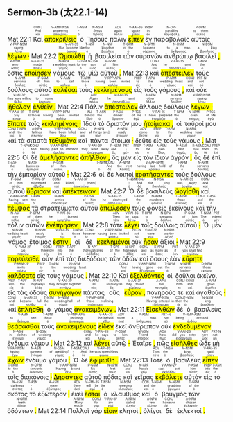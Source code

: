 ## Sermon-3b (太22.1-14)


Mat 22:1 <RUBY><ruby><ruby>Καὶ<rt>καί</rt></ruby><rt>And</rt></ruby><rt>CONJ</rt></RUBY> <RUBY><ruby><ruby><mark class='ptc'>ἀποκριθεὶς</mark><rt>ἀποκρίνω</rt></ruby><rt>answering</rt></ruby><rt>V-AMP-NSM</rt></RUBY> <RUBY><ruby><ruby>ὁ<rt>ὁ</rt></ruby><rt>-</rt></ruby><rt>T-NSM</rt></RUBY> <RUBY><ruby><ruby>Ἰησοῦς<rt>Ἰησοῦς</rt></ruby><rt>Jesus</rt></ruby><rt>N-NSM</rt></RUBY> <RUBY><ruby><ruby>πάλιν<rt>πάλιν</rt></ruby><rt>again</rt></ruby><rt>ADV</rt></RUBY> <RUBY><ruby><ruby><mark class='verb'>εἶπεν</mark><rt>εἶπον</rt></ruby><rt>spoke</rt></ruby><rt>V-AAI-3S</rt></RUBY> <RUBY><ruby><ruby>ἐν<rt>ἐν</rt></ruby><rt>in</rt></ruby><rt>PREP</rt></RUBY> <RUBY><ruby><ruby>παραβολαῖς<rt>παραβολή</rt></ruby><rt>parables</rt></ruby><rt>N-DPF</rt></RUBY> <RUBY><ruby><ruby>αὐτοῖς<rt>αὐτός</rt></ruby><rt>to them</rt></ruby><rt>P-DPM</rt></RUBY> <RUBY><ruby><ruby><mark class='ptc'>λέγων <mark class='punctuation'>·</mark></mark><rt>λέγω</rt></ruby><rt>saying</rt></ruby><rt>V-PAP-NSM</rt></RUBY> Mat 22:2 <RUBY><ruby><ruby><mark class='verb'>Ὡμοιώθη</mark><rt>ὁμοιόω</rt></ruby><rt>Has become like</rt></ruby><rt>V-API-3S</rt></RUBY> <RUBY><ruby><ruby>ἡ<rt>ὁ</rt></ruby><rt>the</rt></ruby><rt>T-NSF</rt></RUBY> <RUBY><ruby><ruby>βασιλεία<rt>βασιλεία</rt></ruby><rt>kingdom</rt></ruby><rt>N-NSF</rt></RUBY> <RUBY><ruby><ruby>τῶν<rt>ὁ</rt></ruby><rt>of the</rt></ruby><rt>T-GPM</rt></RUBY> <RUBY><ruby><ruby>οὐρανῶν<rt>οὐρανός</rt></ruby><rt>heavens</rt></ruby><rt>N-GPM</rt></RUBY> <RUBY><ruby><ruby>ἀνθρώπῳ<rt>ἄνθρωπος</rt></ruby><rt>to a man</rt></ruby><rt>N-DSM</rt></RUBY> <RUBY><ruby><ruby>βασιλεῖ <mark class='punctuation'>,</mark><rt>βασιλεύς</rt></ruby><rt>a king</rt></ruby><rt>N-DSM</rt></RUBY> <RUBY><ruby><ruby>ὅστις<rt>ὅστις</rt></ruby><rt>who</rt></ruby><rt>R-NSM</rt></RUBY> <RUBY><ruby><ruby><mark class='verb'>ἐποίησεν</mark><rt>ποιέω</rt></ruby><rt>made</rt></ruby><rt>V-AAI-3S</rt></RUBY> <RUBY><ruby><ruby>γάμους<rt>γάμος</rt></ruby><rt>a wedding feast</rt></ruby><rt>N-APM</rt></RUBY> <RUBY><ruby><ruby>τῷ<rt>ὁ</rt></ruby><rt>for the</rt></ruby><rt>T-DSM</rt></RUBY> <RUBY><ruby><ruby>υἱῷ<rt>υἱός</rt></ruby><rt>son</rt></ruby><rt>N-DSM</rt></RUBY> <RUBY><ruby><ruby>αὐτοῦ <mark class='punctuation'>.</mark><rt>αὐτός</rt></ruby><rt>of him</rt></ruby><rt>P-GSM</rt></RUBY> Mat 22:3 <RUBY><ruby><ruby>καὶ<rt>καί</rt></ruby><rt>And</rt></ruby><rt>CONJ</rt></RUBY> <RUBY><ruby><ruby><mark class='verb'>ἀπέστειλεν</mark><rt>ἀποστέλλω</rt></ruby><rt>he sent</rt></ruby><rt>V-AAI-3S</rt></RUBY> <RUBY><ruby><ruby>τοὺς<rt>ὁ</rt></ruby><rt>the</rt></ruby><rt>T-APM</rt></RUBY> <RUBY><ruby><ruby>δούλους<rt>δοῦλος</rt></ruby><rt>servants</rt></ruby><rt>N-APM</rt></RUBY> <RUBY><ruby><ruby>αὐτοῦ<rt>αὐτός</rt></ruby><rt>of him</rt></ruby><rt>P-GSM</rt></RUBY> <RUBY><ruby><ruby><mark class='ptc'>καλέσαι</mark><rt>καλέω</rt></ruby><rt>to call</rt></ruby><rt>V-AAN</rt></RUBY> <RUBY><ruby><ruby>τοὺς<rt>ὁ</rt></ruby><rt>those</rt></ruby><rt>T-APM</rt></RUBY> <RUBY><ruby><ruby><mark class='inf'>κεκλημένους</mark><rt>καλέω</rt></ruby><rt>having been invited</rt></ruby><rt>V-RPP-APM</rt></RUBY> <RUBY><ruby><ruby>εἰς<rt>εἰς</rt></ruby><rt>to</rt></ruby><rt>PREP</rt></RUBY> <RUBY><ruby><ruby>τοὺς<rt>ὁ</rt></ruby><rt>the</rt></ruby><rt>T-APM</rt></RUBY> <RUBY><ruby><ruby>γάμους <mark class='punctuation'>,</mark><rt>γάμος</rt></ruby><rt>wedding feast</rt></ruby><rt>P-APM</rt></RUBY> <RUBY><ruby><ruby>καὶ<rt>καί</rt></ruby><rt>and</rt></ruby><rt>CONJ</rt></RUBY> <RUBY><ruby><ruby>οὐκ<rt>οὐ</rt></ruby><rt>not</rt></ruby><rt>PRT-N</rt></RUBY> <RUBY><ruby><ruby><mark class='verb'>ἤθελον</mark><rt>θέλω</rt></ruby><rt>they were willing</rt></ruby><rt>V-IAI-3P</rt></RUBY> <RUBY><ruby><ruby><mark class='ptc'>ἐλθεῖν <mark class='punctuation'>.</mark></mark><rt>ἔρχομαι</rt></ruby><rt>to come</rt></ruby><rt>V-AAN</rt></RUBY> Mat 22:4 <RUBY><ruby><ruby>Πάλιν<rt>πάλιν</rt></ruby><rt>Again</rt></ruby><rt>ADV</rt></RUBY> <RUBY><ruby><ruby><mark class='verb'>ἀπέστειλεν</mark><rt>ἀποστέλλω</rt></ruby><rt>he sent</rt></ruby><rt>V-AAI-3S</rt></RUBY> <RUBY><ruby><ruby>ἄλλους<rt>ἄλλος</rt></ruby><rt>other</rt></ruby><rt>A-APM</rt></RUBY> <RUBY><ruby><ruby>δούλους<rt>δοῦλος</rt></ruby><rt>servants</rt></ruby><rt>N-APM</rt></RUBY> <RUBY><ruby><ruby><mark class='inf'>λέγων <mark class='punctuation'>·</mark></mark><rt>λέγω</rt></ruby><rt>saying</rt></ruby><rt>V-PAP-NSM</rt></RUBY> <RUBY><ruby><ruby><mark class='verb'>Εἴπατε</mark><rt>εἶπον</rt></ruby><rt>Say</rt></ruby><rt>V-AAM-2P</rt></RUBY> <RUBY><ruby><ruby>τοῖς<rt>ὁ</rt></ruby><rt>to those</rt></ruby><rt>T-DPM</rt></RUBY> <RUBY><ruby><ruby><mark class='ptc'>κεκλημένοις <mark class='punctuation'>·</mark></mark><rt>καλέω</rt></ruby><rt>having been invited</rt></ruby><rt>V-RPP-DPM</rt></RUBY> <RUBY><ruby><ruby>Ἰδοὺ<rt>ἰδού</rt></ruby><rt>Behold</rt></ruby><rt>INJ</rt></RUBY> <RUBY><ruby><ruby>τὸ<rt>ὁ</rt></ruby><rt>the</rt></ruby><rt>T-ASN</rt></RUBY> <RUBY><ruby><ruby>ἄριστόν<rt>ἄριστον</rt></ruby><rt>dinner</rt></ruby><rt>P-ASN</rt></RUBY> <RUBY><ruby><ruby>μου<rt>ἐγώ</rt></ruby><rt>of me</rt></ruby><rt>P-1GS</rt></RUBY> <RUBY><ruby><ruby><mark class='verb'>ἡτοίμακα <mark class='punctuation'>,</mark></mark><rt>ἑτοιμάζω</rt></ruby><rt>I have prepared</rt></ruby><rt>V-RAI-1S</rt></RUBY> <RUBY><ruby><ruby>οἱ<rt>ὁ</rt></ruby><rt>the</rt></ruby><rt>T-NPM</rt></RUBY> <RUBY><ruby><ruby>ταῦροί<rt>ταῦρος</rt></ruby><rt>oxen</rt></ruby><rt>N-NPM</rt></RUBY> <RUBY><ruby><ruby>μου<rt>ἐγώ</rt></ruby><rt>of Me</rt></ruby><rt>P-1GS</rt></RUBY> <RUBY><ruby><ruby>καὶ<rt>καί</rt></ruby><rt>and</rt></ruby><rt>CONJ</rt></RUBY> <RUBY><ruby><ruby>τὰ<rt>ὁ</rt></ruby><rt>the</rt></ruby><rt>T-NPN</rt></RUBY> <RUBY><ruby><ruby>σιτιστὰ<rt>σιτιστός</rt></ruby><rt>fatlings</rt></ruby><rt>A-NPN</rt></RUBY> <RUBY><ruby><ruby><mark class='ptc'>τεθυμένα</mark><rt>θύω</rt></ruby><rt>have been killed</rt></ruby><rt>V-RPP-NPN</rt></RUBY> <RUBY><ruby><ruby>καὶ<rt>καί</rt></ruby><rt>and</rt></ruby><rt>CONJ</rt></RUBY> <RUBY><ruby><ruby>πάντα<rt>πᾶς</rt></ruby><rt>all things [are]</rt></ruby><rt>A-NPN</rt></RUBY> <RUBY><ruby><ruby>ἕτοιμα <mark class='punctuation'>·</mark><rt>ἕτοιμος</rt></ruby><rt>ready</rt></ruby><rt>A-NPN</rt></RUBY> <RUBY><ruby><ruby>δεῦτε<rt>δεῦτε</rt></ruby><rt>come</rt></ruby><rt>ADV</rt></RUBY> <RUBY><ruby><ruby>εἰς<rt>εἰς</rt></ruby><rt>to</rt></ruby><rt>PREP</rt></RUBY> <RUBY><ruby><ruby>τοὺς<rt>ὁ</rt></ruby><rt>the</rt></ruby><rt>T-APM</rt></RUBY> <RUBY><ruby><ruby>γάμους <mark class='punctuation'>.</mark><rt>γάμος</rt></ruby><rt>wedding feast</rt></ruby><rt>N-APM</rt></RUBY> Mat 22:5 <RUBY><ruby><ruby>Οἱ<rt>ὁ</rt></ruby><rt>-</rt></ruby><rt>T-NPM</rt></RUBY> <RUBY><ruby><ruby>δὲ<rt>δέ</rt></ruby><rt>And</rt></ruby><rt>CONJ</rt></RUBY> <RUBY><ruby><ruby><mark class='ptc'>ἀμελήσαντες</mark><rt>ἀμελέω</rt></ruby><rt>having paid no attention</rt></ruby><rt>V-AAP-NPM</rt></RUBY> <RUBY><ruby><ruby><mark class='verb'>ἀπῆλθον <mark class='punctuation'>,</mark></mark><rt>ἀπέρχομαι</rt></ruby><rt>they went away</rt></ruby><rt>V-AAI-3P</rt></RUBY> <RUBY><ruby><ruby>ὃς<rt>ὅς</rt></ruby><rt>one</rt></ruby><rt>R-NSM</rt></RUBY> <RUBY><ruby><ruby>μὲν<rt>μέν</rt></ruby><rt>-</rt></ruby><rt>PRT</rt></RUBY> <RUBY><ruby><ruby>εἰς<rt>εἰς</rt></ruby><rt>to</rt></ruby><rt>PREP</rt></RUBY> <RUBY><ruby><ruby>τὸν<rt>ὁ</rt></ruby><rt>the</rt></ruby><rt>T-ASM</rt></RUBY> <RUBY><ruby><ruby>ἴδιον<rt>ἴδιος</rt></ruby><rt>own</rt></ruby><rt>A-ASM</rt></RUBY> <RUBY><ruby><ruby>ἀγρόν <mark class='punctuation'>,</mark><rt>ἀγρός</rt></ruby><rt>field</rt></ruby><rt>N-ASM</rt></RUBY> <RUBY><ruby><ruby>ὃς<rt>ὅς</rt></ruby><rt>one</rt></ruby><rt>R-NSM</rt></RUBY> <RUBY><ruby><ruby>δὲ<rt>δέ</rt></ruby><rt>then</rt></ruby><rt>CONJ</rt></RUBY> <RUBY><ruby><ruby>ἐπὶ<rt>ἐπί</rt></ruby><rt>to</rt></ruby><rt>PREP</rt></RUBY> <RUBY><ruby><ruby>τὴν<rt>ὁ</rt></ruby><rt>the</rt></ruby><rt>T-ASF</rt></RUBY> <RUBY><ruby><ruby>ἐμπορίαν<rt>ἐμπορία</rt></ruby><rt>business</rt></ruby><rt>N-ASF</rt></RUBY> <RUBY><ruby><ruby>αὐτοῦ <mark class='punctuation'>·</mark><rt>αὐτός</rt></ruby><rt>of him</rt></ruby><rt>P-GSM</rt></RUBY> Mat 22:6 <RUBY><ruby><ruby>οἱ<rt>ὁ</rt></ruby><rt>-</rt></ruby><rt>T-NPM</rt></RUBY> <RUBY><ruby><ruby>δὲ<rt>δέ</rt></ruby><rt>And</rt></ruby><rt>CONJ</rt></RUBY> <RUBY><ruby><ruby>λοιποὶ<rt>λοιπός</rt></ruby><rt>the rest</rt></ruby><rt>A-NPM</rt></RUBY> <RUBY><ruby><ruby><mark class='ptc'>κρατήσαντες</mark><rt>κρατέω</rt></ruby><rt>having laid hold of</rt></ruby><rt>V-AAP-NPM</rt></RUBY> <RUBY><ruby><ruby>τοὺς<rt>ὁ</rt></ruby><rt>the</rt></ruby><rt>T-APM</rt></RUBY> <RUBY><ruby><ruby>δούλους<rt>δοῦλος</rt></ruby><rt>servants</rt></ruby><rt>N-APM</rt></RUBY> <RUBY><ruby><ruby>αὐτοῦ<rt>αὐτός</rt></ruby><rt>of him</rt></ruby><rt>P-GSM</rt></RUBY> <RUBY><ruby><ruby><mark class='verb'>ὕβρισαν</mark><rt>ὑβρίζω</rt></ruby><rt>mistreated</rt></ruby><rt>V-AAI-3P</rt></RUBY> <RUBY><ruby><ruby>καὶ<rt>καί</rt></ruby><rt>and</rt></ruby><rt>CONJ</rt></RUBY> <RUBY><ruby><ruby><mark class='verb'>ἀπέκτειναν <mark class='punctuation'>.</mark></mark><rt>ἀποκτείνω</rt></ruby><rt>killed [them]</rt></ruby><rt>V-AAI-3P</rt></RUBY> Mat 22:7 <RUBY><ruby><ruby>Ὁ<rt>ὁ</rt></ruby><rt>-</rt></ruby><rt>T-NSM</rt></RUBY> <RUBY><ruby><ruby>δὲ<rt>δέ</rt></ruby><rt>And</rt></ruby><rt>CONJ</rt></RUBY> <RUBY><ruby><ruby>βασιλεὺς<rt>βασιλεύς</rt></ruby><rt>the king</rt></ruby><rt>N-NSM</rt></RUBY> <RUBY><ruby><ruby><mark class='verb'>ὠργίσθη</mark><rt>ὀργίζω</rt></ruby><rt>was angry</rt></ruby><rt>V-API-3S</rt></RUBY> <RUBY><ruby><ruby>καὶ<rt>καί</rt></ruby><rt>and</rt></ruby><rt>CONJ</rt></RUBY> <RUBY><ruby><ruby><mark class='ptc'>πέμψας</mark><rt>πέμπω</rt></ruby><rt>having sent</rt></ruby><rt>V-AAP-NSM</rt></RUBY> <RUBY><ruby><ruby>τὰ<rt>ὁ</rt></ruby><rt>the</rt></ruby><rt>T-APN</rt></RUBY> <RUBY><ruby><ruby>στρατεύματα<rt>στράτευμα</rt></ruby><rt>armies</rt></ruby><rt>N-APN</rt></RUBY> <RUBY><ruby><ruby>αὐτοῦ<rt>αὐτός</rt></ruby><rt>of him</rt></ruby><rt>P-GSM</rt></RUBY> <RUBY><ruby><ruby><mark class='verb'>ἀπώλεσεν</mark><rt>ἀπολλύω</rt></ruby><rt>he destroyed</rt></ruby><rt>V-AAI-3S</rt></RUBY> <RUBY><ruby><ruby>τοὺς<rt>ὁ</rt></ruby><rt>the</rt></ruby><rt>T-APM</rt></RUBY> <RUBY><ruby><ruby>φονεῖς<rt>φονεύς</rt></ruby><rt>murderers</rt></ruby><rt>N-APM</rt></RUBY> <RUBY><ruby><ruby>ἐκείνους<rt>ἐκεῖνος</rt></ruby><rt>those</rt></ruby><rt>D-APM</rt></RUBY> <RUBY><ruby><ruby>καὶ<rt>καί</rt></ruby><rt>and</rt></ruby><rt>CONJ</rt></RUBY> <RUBY><ruby><ruby>τὴν<rt>ὁ</rt></ruby><rt>the</rt></ruby><rt>T-ASF</rt></RUBY> <RUBY><ruby><ruby>πόλιν<rt>πόλις</rt></ruby><rt>city</rt></ruby><rt>N-ASF</rt></RUBY> <RUBY><ruby><ruby>αὐτῶν<rt>αὐτός</rt></ruby><rt>of them</rt></ruby><rt>P-GPM</rt></RUBY> <RUBY><ruby><ruby><mark class='verb'>ἐνέπρησεν <mark class='punctuation'>.</mark></mark><rt>ἐμπρήθω</rt></ruby><rt>he burned</rt></ruby><rt>V-AAI-3S</rt></RUBY> Mat 22:8 <RUBY><ruby><ruby>τότε<rt>τότε</rt></ruby><rt>Then</rt></ruby><rt>ADV</rt></RUBY> <RUBY><ruby><ruby><mark class='verb'>λέγει</mark><rt>λέγω</rt></ruby><rt>he says</rt></ruby><rt>V-PAI-3S</rt></RUBY> <RUBY><ruby><ruby>τοῖς<rt>ὁ</rt></ruby><rt>to</rt></ruby><rt>T-DPM</rt></RUBY> <RUBY><ruby><ruby>δούλοις<rt>δοῦλος</rt></ruby><rt>servants</rt></ruby><rt>N-DPM</rt></RUBY> <RUBY><ruby><ruby>αὐτοῦ <mark class='punctuation'>·</mark><rt>αὐτός</rt></ruby><rt>of him</rt></ruby><rt>P-GSM</rt></RUBY> <RUBY><ruby><ruby>Ὁ<rt>ὁ</rt></ruby><rt>The</rt></ruby><rt>T-NSM</rt></RUBY> <RUBY><ruby><ruby>μὲν<rt>μέν</rt></ruby><rt>indeed</rt></ruby><rt>PRT</rt></RUBY> <RUBY><ruby><ruby>γάμος<rt>γάμος</rt></ruby><rt>wedding feast</rt></ruby><rt>N-NSM</rt></RUBY> <RUBY><ruby><ruby>ἕτοιμός<rt>ἕτοιμος</rt></ruby><rt>ready</rt></ruby><rt>A-NSM</rt></RUBY> <RUBY><ruby><ruby><mark class='verb'>ἐστιν <mark class='punctuation'>,</mark></mark><rt>εἰμί</rt></ruby><rt>is</rt></ruby><rt>V-PAI-3S</rt></RUBY> <RUBY><ruby><ruby>οἱ<rt>ὁ</rt></ruby><rt>those</rt></ruby><rt>T-NPM</rt></RUBY> <RUBY><ruby><ruby>δὲ<rt>δέ</rt></ruby><rt>however</rt></ruby><rt>CONJ</rt></RUBY> <RUBY><ruby><ruby><mark class='ptc'>κεκλημένοι</mark><rt>καλέω</rt></ruby><rt>having been invited</rt></ruby><rt>V-RPP-NPM</rt></RUBY> <RUBY><ruby><ruby>οὐκ<rt>οὐ</rt></ruby><rt>not</rt></ruby><rt>PRT-N</rt></RUBY> <RUBY><ruby><ruby><mark class='verb'>ἦσαν</mark><rt>εἰμί</rt></ruby><rt>were</rt></ruby><rt>V-IAI-3P</rt></RUBY> <RUBY><ruby><ruby>ἄξιοι <mark class='punctuation'>·</mark><rt>ἄξιος</rt></ruby><rt>worthy</rt></ruby><rt>A-NPM</rt></RUBY> Mat 22:9 <RUBY><ruby><ruby><mark class='verb'>πορεύεσθε</mark><rt>πορεύω</rt></ruby><rt>Go</rt></ruby><rt>V-PMM-2P</rt></RUBY> <RUBY><ruby><ruby>οὖν<rt>οὖν</rt></ruby><rt>therefore</rt></ruby><rt>CONJ</rt></RUBY> <RUBY><ruby><ruby>ἐπὶ<rt>ἐπί</rt></ruby><rt>into</rt></ruby><rt>PREP</rt></RUBY> <RUBY><ruby><ruby>τὰς<rt>ὁ</rt></ruby><rt>the</rt></ruby><rt>T-APF</rt></RUBY> <RUBY><ruby><ruby>διεξόδους<rt>διέξοδος</rt></ruby><rt>thoroughfares</rt></ruby><rt>N-APF</rt></RUBY> <RUBY><ruby><ruby>τῶν<rt>ὁ</rt></ruby><rt>of the</rt></ruby><rt>T-GPF</rt></RUBY> <RUBY><ruby><ruby>ὁδῶν<rt>ὁδός</rt></ruby><rt>highways</rt></ruby><rt>N-GPF</rt></RUBY> <RUBY><ruby><ruby>καὶ<rt>καί</rt></ruby><rt>and</rt></ruby><rt>CONJ</rt></RUBY> <RUBY><ruby><ruby>ὅσους<rt>ὅσος</rt></ruby><rt>as many as</rt></ruby><rt>K-APM</rt></RUBY> <RUBY><ruby><ruby>ἐὰν<rt>ἐάν</rt></ruby><rt>if</rt></ruby><rt>PRT</rt></RUBY> <RUBY><ruby><ruby><mark class='verb'>εὕρητε</mark><rt>εὑρίσκω</rt></ruby><rt>you shall find</rt></ruby><rt>V-AAS-2P</rt></RUBY> <RUBY><ruby><ruby><mark class='verb'>καλέσατε</mark><rt>καλέω</rt></ruby><rt>invite</rt></ruby><rt>V-AAM-2P</rt></RUBY> <RUBY><ruby><ruby>εἰς<rt>εἰς</rt></ruby><rt>to</rt></ruby><rt>PREP</rt></RUBY> <RUBY><ruby><ruby>τοὺς<rt>ὁ</rt></ruby><rt>the</rt></ruby><rt>T-APM</rt></RUBY> <RUBY><ruby><ruby>γάμους <mark class='punctuation'>.</mark><rt>γάμος</rt></ruby><rt>wedding feast</rt></ruby><rt>N-APM</rt></RUBY> Mat 22:10 <RUBY><ruby><ruby>Καὶ<rt>καί</rt></ruby><rt>And</rt></ruby><rt>CONJ</rt></RUBY> <RUBY><ruby><ruby><mark class='ptc'>ἐξελθόντες</mark><rt>ἐξέρχομαι</rt></ruby><rt>having gone out</rt></ruby><rt>V-AAP-NPM</rt></RUBY> <RUBY><ruby><ruby>οἱ<rt>ὁ</rt></ruby><rt>the</rt></ruby><rt>T-NPM</rt></RUBY> <RUBY><ruby><ruby>δοῦλοι<rt>δοῦλος</rt></ruby><rt>servants</rt></ruby><rt>N-NPM</rt></RUBY> <RUBY><ruby><ruby>ἐκεῖνοι<rt>ἐκεῖνος</rt></ruby><rt>those</rt></ruby><rt>D-NPM</rt></RUBY> <RUBY><ruby><ruby>εἰς<rt>εἰς</rt></ruby><rt>into</rt></ruby><rt>PREP</rt></RUBY> <RUBY><ruby><ruby>τὰς<rt>ὁ</rt></ruby><rt>the</rt></ruby><rt>T-APF</rt></RUBY> <RUBY><ruby><ruby>ὁδοὺς<rt>ὁδός</rt></ruby><rt>highways</rt></ruby><rt>N-APF</rt></RUBY> <RUBY><ruby><ruby><mark class='verb'>συνήγαγον</mark><rt>συνάγω</rt></ruby><rt>they brought together</rt></ruby><rt>V-AAI-3P</rt></RUBY> <RUBY><ruby><ruby>πάντας<rt>πᾶς</rt></ruby><rt>all</rt></ruby><rt>A-APM</rt></RUBY> <RUBY><ruby><ruby>οὓς<rt>ὅς</rt></ruby><rt>as many as</rt></ruby><rt>R-APM</rt></RUBY> <RUBY><ruby><ruby><mark class='verb'>εὗρον <mark class='punctuation'>,</mark></mark><rt>εὑρίσκω</rt></ruby><rt>they found</rt></ruby><rt>V-AAI-3P</rt></RUBY> <RUBY><ruby><ruby>πονηρούς<rt>πονηρός</rt></ruby><rt>evil</rt></ruby><rt>A-APM</rt></RUBY> <RUBY><ruby><ruby>τε<rt>τε</rt></ruby><rt>both</rt></ruby><rt>CONJ</rt></RUBY> <RUBY><ruby><ruby>καὶ<rt>καί</rt></ruby><rt>and</rt></ruby><rt>CONJ</rt></RUBY> <RUBY><ruby><ruby>ἀγαθούς <mark class='punctuation'>·</mark><rt>ἀγαθός</rt></ruby><rt>good</rt></ruby><rt>A-APM</rt></RUBY> <RUBY><ruby><ruby>καὶ<rt>καί</rt></ruby><rt>and</rt></ruby><rt>CONJ</rt></RUBY> <RUBY><ruby><ruby><mark class='verb'>ἐπλήσθη</mark><rt>πλήθω</rt></ruby><rt>became full</rt></ruby><rt>V-API-3S</rt></RUBY> <RUBY><ruby><ruby>ὁ<rt>ὁ</rt></ruby><rt>the</rt></ruby><rt>T-NSM</rt></RUBY> <RUBY><ruby><ruby>γάμος<rt>γάμος</rt></ruby><rt>wedding hall</rt></ruby><rt>N-NSM</rt></RUBY> <RUBY><ruby><ruby><mark class='ptc'>ἀνακειμένων <mark class='punctuation'>.</mark></mark><rt>ἀνάκειμαι</rt></ruby><rt>of those reclining</rt></ruby><rt>V-PMP-GPM</rt></RUBY> Mat 22:11 <RUBY><ruby><ruby><mark class='ptc'>Εἰσελθὼν</mark><rt>εἰσέρχομαι</rt></ruby><rt>Having entered in</rt></ruby><rt>V-AAP-NSM</rt></RUBY> <RUBY><ruby><ruby>δὲ<rt>δέ</rt></ruby><rt>then</rt></ruby><rt>CONJ</rt></RUBY> <RUBY><ruby><ruby>ὁ<rt>ὁ</rt></ruby><rt>the</rt></ruby><rt>T-NSM</rt></RUBY> <RUBY><ruby><ruby>βασιλεὺς<rt>βασιλεύς</rt></ruby><rt>king</rt></ruby><rt>N-NSM</rt></RUBY> <RUBY><ruby><ruby><mark class='ptc'>θεάσασθαι</mark><rt>θεάομαι</rt></ruby><rt>to see</rt></ruby><rt>V-AMN</rt></RUBY> <RUBY><ruby><ruby>τοὺς<rt>ὁ</rt></ruby><rt>those</rt></ruby><rt>T-APM</rt></RUBY> <RUBY><ruby><ruby><mark class='inf'>ἀνακειμένους</mark><rt>ἀνάκειμαι</rt></ruby><rt>reclining</rt></ruby><rt>V-PMP-APM</rt></RUBY> <RUBY><ruby><ruby><mark class='verb'>εἶδεν</mark><rt>εἴδω</rt></ruby><rt>he beheld</rt></ruby><rt>V-AAI-3S</rt></RUBY> <RUBY><ruby><ruby>ἐκεῖ<rt>ἐκεῖ</rt></ruby><rt>there</rt></ruby><rt>ADV</rt></RUBY> <RUBY><ruby><ruby>ἄνθρωπον<rt>ἄνθρωπος</rt></ruby><rt>a man</rt></ruby><rt>P-ASM</rt></RUBY> <RUBY><ruby><ruby>οὐκ<rt>οὐ</rt></ruby><rt>not</rt></ruby><rt>PRT-N</rt></RUBY> <RUBY><ruby><ruby><mark class='ptc'>ἐνδεδυμένον</mark><rt>ἐνδύω</rt></ruby><rt>being dressed</rt></ruby><rt>V-RMP-ASM</rt></RUBY> <RUBY><ruby><ruby>ἔνδυμα<rt>ἔνδυμα</rt></ruby><rt>in clothes</rt></ruby><rt>N-ASN</rt></RUBY> <RUBY><ruby><ruby>γάμου <mark class='punctuation'>,</mark><rt>γάμος</rt></ruby><rt>of wedding</rt></ruby><rt>N-GSM</rt></RUBY> Mat 22:12 <RUBY><ruby><ruby>καὶ<rt>καί</rt></ruby><rt>and</rt></ruby><rt>CONJ</rt></RUBY> <RUBY><ruby><ruby><mark class='verb'>λέγει</mark><rt>λέγω</rt></ruby><rt>he says</rt></ruby><rt>V-PAI-3S</rt></RUBY> <RUBY><ruby><ruby>αὐτῷ <mark class='punctuation'>·</mark><rt>αὐτός</rt></ruby><rt>to him</rt></ruby><rt>P-DSM</rt></RUBY> <RUBY><ruby><ruby>Ἑταῖρε <mark class='punctuation'>,</mark><rt>ἑταῖρος</rt></ruby><rt>Friend</rt></ruby><rt>N-VSM</rt></RUBY> <RUBY><ruby><ruby>πῶς<rt>πως</rt></ruby><rt>how</rt></ruby><rt>ADV</rt></RUBY> <RUBY><ruby><ruby><mark class='verb'>εἰσῆλθες</mark><rt>εἰσέρχομαι</rt></ruby><rt>did you enter</rt></ruby><rt>V-AAI-2S</rt></RUBY> <RUBY><ruby><ruby>ὧδε<rt>ὧδε</rt></ruby><rt>here</rt></ruby><rt>ADV</rt></RUBY> <RUBY><ruby><ruby>μὴ<rt>μή</rt></ruby><rt>not</rt></ruby><rt>PRT-N</rt></RUBY> <RUBY><ruby><ruby><mark class='ptc'>ἔχων</mark><rt>ἔχω</rt></ruby><rt>having</rt></ruby><rt>V-PAP-NSM</rt></RUBY> <RUBY><ruby><ruby>ἔνδυμα<rt>ἔνδυμα</rt></ruby><rt>garment</rt></ruby><rt>N-ASN</rt></RUBY> <RUBY><ruby><ruby>γάμου <mark class='punctuation'>;</mark><rt>γάμος</rt></ruby><rt>of wedding?</rt></ruby><rt>N-GSM</rt></RUBY> <RUBY><ruby><ruby>Ὁ<rt>ὁ</rt></ruby><rt>-</rt></ruby><rt>T-NSM</rt></RUBY> <RUBY><ruby><ruby>δὲ<rt>δέ</rt></ruby><rt>And</rt></ruby><rt>CONJ</rt></RUBY> <RUBY><ruby><ruby><mark class='verb'>ἐφιμώθη <mark class='punctuation'>.</mark></mark><rt>φιμόω</rt></ruby><rt>he was speechless</rt></ruby><rt>V-API-3S</rt></RUBY> Mat 22:13 <RUBY><ruby><ruby>Τότε<rt>τότε</rt></ruby><rt>Then</rt></ruby><rt>ADV</rt></RUBY> <RUBY><ruby><ruby>ὁ<rt>ὁ</rt></ruby><rt>the</rt></ruby><rt>T-NSM</rt></RUBY> <RUBY><ruby><ruby>βασιλεὺς<rt>βασιλεύς</rt></ruby><rt>king</rt></ruby><rt>N-NSM</rt></RUBY> <RUBY><ruby><ruby><mark class='verb'>εἶπεν</mark><rt>εἶπον</rt></ruby><rt>said</rt></ruby><rt>V-AAI-3S</rt></RUBY> <RUBY><ruby><ruby>τοῖς<rt>ὁ</rt></ruby><rt>to the</rt></ruby><rt>T-DPM</rt></RUBY> <RUBY><ruby><ruby>διακόνοις <mark class='punctuation'>·</mark><rt>διάκονος</rt></ruby><rt>servants</rt></ruby><rt>N-DPM</rt></RUBY> <RUBY><ruby><ruby><mark class='ptc'>Δήσαντες</mark><rt>δέω</rt></ruby><rt>Having bound</rt></ruby><rt>V-AAP-NPM</rt></RUBY> <RUBY><ruby><ruby>αὐτοῦ<rt>αὐτός</rt></ruby><rt>his</rt></ruby><rt>P-GSM</rt></RUBY> <RUBY><ruby><ruby>πόδας<rt>πούς</rt></ruby><rt>feet</rt></ruby><rt>N-APM</rt></RUBY> <RUBY><ruby><ruby>καὶ<rt>καί</rt></ruby><rt>and</rt></ruby><rt>CONJ</rt></RUBY> <RUBY><ruby><ruby>χεῖρας<rt>χείρ</rt></ruby><rt>hands</rt></ruby><rt>N-APF</rt></RUBY> <RUBY><ruby><ruby><mark class='verb'>ἐκβάλετε</mark><rt>ἐκβάλλω</rt></ruby><rt>cast out</rt></ruby><rt>V-AAM-2P</rt></RUBY> <RUBY><ruby><ruby>αὐτὸν<rt>αὐτός</rt></ruby><rt>him</rt></ruby><rt>P-ASM</rt></RUBY> <RUBY><ruby><ruby>εἰς<rt>εἰς</rt></ruby><rt>into</rt></ruby><rt>PREP</rt></RUBY> <RUBY><ruby><ruby>τὸ<rt>ὁ</rt></ruby><rt>the</rt></ruby><rt>T-ASN</rt></RUBY> <RUBY><ruby><ruby>σκότος<rt>σκότος</rt></ruby><rt>darkness</rt></ruby><rt>N-ASN</rt></RUBY> <RUBY><ruby><ruby>τὸ<rt>ὁ</rt></ruby><rt>-</rt></ruby><rt>T-ASN</rt></RUBY> <RUBY><ruby><ruby>ἐξώτερον <mark class='punctuation'>·</mark><rt>ἐξώτερος</rt></ruby><rt>outer</rt></ruby><rt>A-ASN</rt></RUBY> <RUBY><ruby><ruby>ἐκεῖ<rt>ἐκεῖ</rt></ruby><rt>there</rt></ruby><rt>ADV</rt></RUBY> <RUBY><ruby><ruby><mark class='verb'>ἔσται</mark><rt>εἰμί</rt></ruby><rt>will be</rt></ruby><rt>V-FMI-3S</rt></RUBY> <RUBY><ruby><ruby>ὁ<rt>ὁ</rt></ruby><rt>the</rt></ruby><rt>T-NSM</rt></RUBY> <RUBY><ruby><ruby>κλαυθμὸς<rt>κλαυθμός</rt></ruby><rt>weeping</rt></ruby><rt>N-NSM</rt></RUBY> <RUBY><ruby><ruby>καὶ<rt>καί</rt></ruby><rt>and</rt></ruby><rt>CONJ</rt></RUBY> <RUBY><ruby><ruby>ὁ<rt>ὁ</rt></ruby><rt>the</rt></ruby><rt>T-NSM</rt></RUBY> <RUBY><ruby><ruby>βρυγμὸς<rt>βρυγμός</rt></ruby><rt>gnashing</rt></ruby><rt>N-NSM</rt></RUBY> <RUBY><ruby><ruby>τῶν<rt>ὁ</rt></ruby><rt>of the</rt></ruby><rt>T-GPM</rt></RUBY> <RUBY><ruby><ruby>ὀδόντων <mark class='punctuation'>.</mark><rt>ὀδούς</rt></ruby><rt>teeth</rt></ruby><rt>N-GPM</rt></RUBY> Mat 22:14 <RUBY><ruby><ruby>Πολλοὶ<rt>πολύς</rt></ruby><rt>Many</rt></ruby><rt>A-NPM</rt></RUBY> <RUBY><ruby><ruby>γάρ<rt>γάρ</rt></ruby><rt>for</rt></ruby><rt>CONJ</rt></RUBY> <RUBY><ruby><ruby><mark class='verb'>εἰσιν</mark><rt>εἰμί</rt></ruby><rt>are</rt></ruby><rt>V-PAI-3P</rt></RUBY> <RUBY><ruby><ruby>κλητοὶ <mark class='punctuation'>,</mark><rt>κλητός</rt></ruby><rt>called</rt></ruby><rt>A-NPM</rt></RUBY> <RUBY><ruby><ruby>ὀλίγοι<rt>ὀλίγος</rt></ruby><rt>few</rt></ruby><rt>A-NPM</rt></RUBY> <RUBY><ruby><ruby>δὲ<rt>δέ</rt></ruby><rt>however</rt></ruby><rt>CONJ</rt></RUBY> <RUBY><ruby><ruby>ἐκλεκτοί <mark class='punctuation'>.</mark><rt>ἐκλεκτός</rt></ruby><rt>chosen</rt></ruby><rt>A-NPM</rt></RUBY></br></br></br> 
